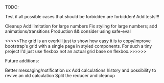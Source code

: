 TODO: 

Test if all possible cases that should be forbidden are forbidden!
Add tests!!!

Cleanup
Add limitation for large numbers
Fix styling for large numbers; add animations/transitions
Production && consider using safe-eval 


<<<<<The grid is an overkill just to show how easy it is to copy/improve bootstrap's grid with a single page in styled components. For such a tiny project I'd just use flexbox not an actual grid base on flexbox.>>>>>>

Future additions: 

Better messaging/notification ux
Add calculations history and possibility to revive an old calculation
Split the reducer and cleanup
